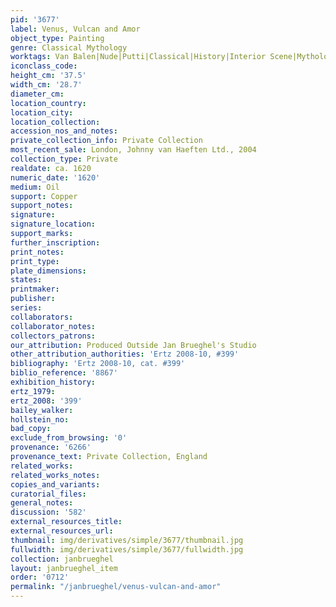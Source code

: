 ```yaml
---
pid: '3677'
label: Venus, Vulcan and Amor
object_type: Painting
genre: Classical Mythology
worktags: Van Balen|Nude|Putti|Classical|History|Interior Scene|Mythological|Flowers
iconclass_code:
height_cm: '37.5'
width_cm: '28.7'
diameter_cm:
location_country:
location_city:
location_collection:
accession_nos_and_notes:
private_collection_info: Private Collection
most_recent_sale: London, Johnny van Haeften Ltd., 2004
collection_type: Private
realdate: ca. 1620
numeric_date: '1620'
medium: Oil
support: Copper
support_notes:
signature:
signature_location:
support_marks:
further_inscription:
print_notes:
print_type:
plate_dimensions:
states:
printmaker:
publisher:
series:
collaborators:
collaborator_notes:
collectors_patrons:
our_attribution: Produced Outside Jan Brueghel's Studio
other_attribution_authorities: 'Ertz 2008-10, #399'
bibliography: 'Ertz 2008-10, cat. #399'
biblio_reference: '8867'
exhibition_history:
ertz_1979:
ertz_2008: '399'
bailey_walker:
hollstein_no:
bad_copy:
exclude_from_browsing: '0'
provenance: '6266'
provenance_text: Private Collection, England
related_works:
related_works_notes:
copies_and_variants:
curatorial_files:
general_notes:
discussion: '582'
external_resources_title:
external_resources_url:
thumbnail: img/derivatives/simple/3677/thumbnail.jpg
fullwidth: img/derivatives/simple/3677/fullwidth.jpg
collection: janbrueghel
layout: janbrueghel_item
order: '0712'
permalink: "/janbrueghel/venus-vulcan-and-amor"
---
```

